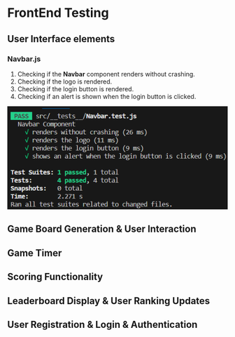 # FrontEnd Testing

## User Interface elements

### Navbar.js

1. Checking if the **Navbar** component renders without crashing.
2. Checking if the logo is rendered.
3. Checking if the login button is rendered.
4. Checking if an alert is shown when the login button is clicked.

![Navbar Image](../../images/navbar.png)

## Game Board Generation & User Interaction

## Game Timer

## Scoring Functionality

## Leaderboard Display & User Ranking Updates

## User Registration & Login & Authentication
